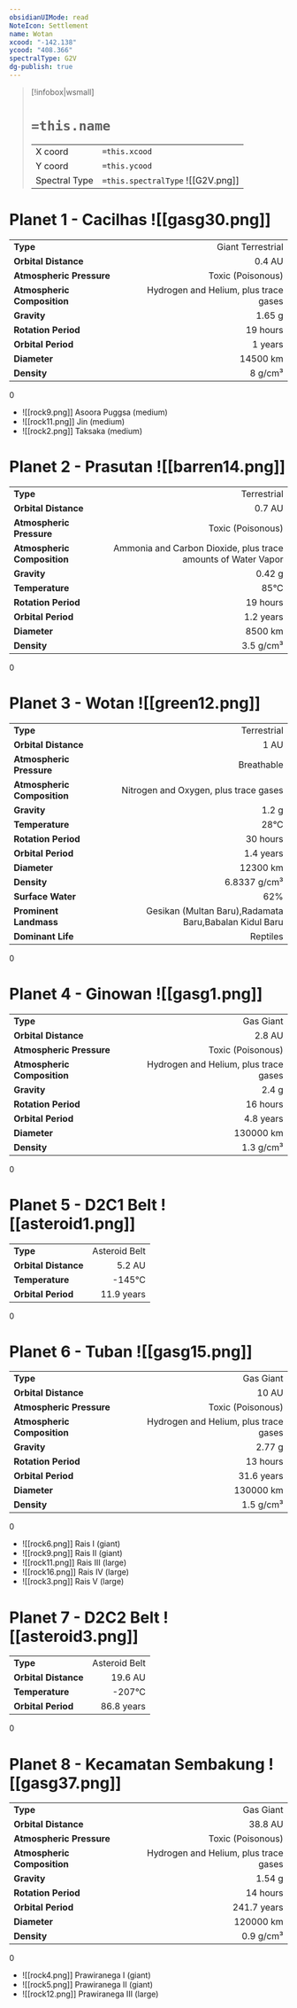 ```yaml
---
obsidianUIMode: read
NoteIcon: Settlement
name: Wotan
xcood: "-142.138"
ycood: "408.366"
spectralType: G2V
dg-publish: true
---
```

> [!infobox|wsmall]
> # `=this.name`
> | | |
> | - | - |
> | X coord | `=this.xcood` |
> | Y coord| `=this.ycood` |
> | Spectral Type | `=this.spectralType` ![[G2V.png]] |

# Planet 1 - Cacilhas ![[gasg30.png]]
|                             |                           |
| --------------------------- | -------------------------:|
| **Type**                    |             Giant Terrestrial |
| **Orbital Distance**        |   0.4 AU |
| **Atmospheric Pressure**    |       Toxic (Poisonous) |
| **Atmospheric Composition** |      Hydrogen and Helium, plus trace gases |
| **Gravity**                 |        1.65 g |
| **Rotation Period**         |  19 hours |
| **Orbital Period** | 1 years |
| **Diameter**                |      14500 km | 
| **Density**                 |    8 g/cm³ |



0

- ![[rock9.png]] Asoora Puggsa (medium)
- ![[rock11.png]] Jin (medium)
- ![[rock2.png]] Taksaka (medium)


# Planet 2 - Prasutan ![[barren14.png]]
|                             |                           |
| --------------------------- | -------------------------:|
| **Type**                    |             Terrestrial |
| **Orbital Distance**        |   0.7 AU |
| **Atmospheric Pressure**    |       Toxic (Poisonous) |
| **Atmospheric Composition** |      Ammonia and Carbon Dioxide, plus trace amounts of Water Vapor |
| **Gravity**                 |        0.42 g |
| **Temperature**             |    85°C |
| **Rotation Period**         |  19 hours |
| **Orbital Period** | 1.2 years |
| **Diameter**                |      8500 km | 
| **Density**                 |    3.5 g/cm³ |



0



# Planet 3 - Wotan ![[green12.png]]
|                             |                           |
| --------------------------- | -------------------------:|
| **Type**                    |             Terrestrial |
| **Orbital Distance**        |   1 AU |
| **Atmospheric Pressure**    |       Breathable |
| **Atmospheric Composition** |      Nitrogen and Oxygen, plus trace gases |
| **Gravity**                 |        1.2 g |
| **Temperature**             |    28°C |
| **Rotation Period**         |  30 hours |
| **Orbital Period** | 1.4 years |
| **Diameter**                |      12300 km | 
| **Density**                 |    6.8337 g/cm³ |
| **Surface Water**           |           62% | 
| **Prominent Landmass**      |         Gesikan (Multan Baru),Radamata Baru,Babalan Kidul Baru | 
| **Dominant Life**           |         Reptiles |



0



# Planet 4 - Ginowan ![[gasg1.png]]
|                             |                           |
| --------------------------- | -------------------------:|
| **Type**                    |             Gas Giant |
| **Orbital Distance**        |   2.8 AU |
| **Atmospheric Pressure**    |       Toxic (Poisonous) |
| **Atmospheric Composition** |      Hydrogen and Helium, plus trace gases |
| **Gravity**                 |        2.4 g |
| **Rotation Period**         |  16 hours |
| **Orbital Period** | 4.8 years |
| **Diameter**                |      130000 km | 
| **Density**                 |    1.3 g/cm³ |



0



# Planet 5 - D2C1 Belt ![[asteroid1.png]]
|                             |                           |
| --------------------------- | -------------------------:|
| **Type**                    |             Asteroid Belt |
| **Orbital Distance**        |   5.2 AU |
| **Temperature**             |    -145°C |
| **Orbital Period** | 11.9 years |



0



# Planet 6 - Tuban ![[gasg15.png]]
|                             |                           |
| --------------------------- | -------------------------:|
| **Type**                    |             Gas Giant |
| **Orbital Distance**        |   10 AU |
| **Atmospheric Pressure**    |       Toxic (Poisonous) |
| **Atmospheric Composition** |      Hydrogen and Helium, plus trace gases |
| **Gravity**                 |        2.77 g |
| **Rotation Period**         |  13 hours |
| **Orbital Period** | 31.6 years |
| **Diameter**                |      130000 km | 
| **Density**                 |    1.5 g/cm³ |



0

- ![[rock6.png]] Rais I (giant)
- ![[rock9.png]] Rais II (giant)
- ![[rock11.png]] Rais III (large)
- ![[rock16.png]] Rais IV (large)
- ![[rock3.png]] Rais V (large)


# Planet 7 - D2C2 Belt ![[asteroid3.png]]
|                             |                           |
| --------------------------- | -------------------------:|
| **Type**                    |             Asteroid Belt |
| **Orbital Distance**        |   19.6 AU |
| **Temperature**             |    -207°C |
| **Orbital Period** | 86.8 years |



0



# Planet 8 - Kecamatan Sembakung ![[gasg37.png]]
|                             |                           |
| --------------------------- | -------------------------:|
| **Type**                    |             Gas Giant |
| **Orbital Distance**        |   38.8 AU |
| **Atmospheric Pressure**    |       Toxic (Poisonous) |
| **Atmospheric Composition** |      Hydrogen and Helium, plus trace gases |
| **Gravity**                 |        1.54 g |
| **Rotation Period**         |  14 hours |
| **Orbital Period** | 241.7 years |
| **Diameter**                |      120000 km | 
| **Density**                 |    0.9 g/cm³ |



0

- ![[rock4.png]] Prawiranega I (giant)
- ![[rock5.png]] Prawiranega II (giant)
- ![[rock12.png]] Prawiranega III (large)


